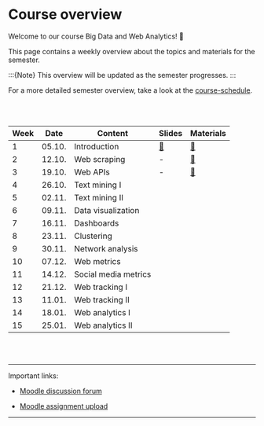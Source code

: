 # Course overview

Welcome to our course Big Data and Web Analytics! 👋  

This page contains a weekly overview about the topics and materials for the semester.

:::{Note}
This overview will be updated as the semester progresses.
:::

For a more detailed semester overview, take a look at the [course-schedule](../docs/course-schedule.md). 

<br>
<br>


|	Week	|	Date	|	Content	|	Slides	|	Materials	|	
|	---	|	---	|	---	|	---	|	---	|	
|	1	|	05.10.	|	Introduction	|	[📑](https://drive.google.com/file/d/1-3Es_A6LagrLePe7okTchhp7iMQUTFgA/view?usp=sharing)	|	[📁](../weeks/week1.md)	|	
|	2	|	12.10.	|	Web scraping	|	 - 	|	[📁](../weeks/week2.md)	|	
|	3	|	19.10.	|	Web APIs	|	 - 	|	[📁](../weeks/week3.md)	|	
|	4	|	26.10.	|	Text mining I	|		|		|	
|	5	|	02.11.	|	Text mining II	|		|		|	
|	6	|	09.11.	|	Data visualization	|		|		|	
|	7	|	16.11.	|	Dashboards	|		|		|	
|	8	|	23.11.	|	Clustering	|		|		|	
|	9	|	30.11.	|	Network analysis	|		|		|	
|	10	|	07.12.	|	Web metrics	|		|		|	
|	11	|	14.12.	|	Social media metrics	|		|		|	
|	12	|	21.12.	|	Web tracking I	|		|		|	
|	13	|	11.01.	|	Web tracking II	|		|		|	
|	14	|	18.01.	|	Web analytics I	|		|		|	
|	15	|	25.01.	|	Web analytics II	|		|		|	

<br>
<br>

---

Important links:

- [Moodle discussion forum](https://e-learning.hdm-stuttgart.de/moodle/mod/forum/view.php?id=87724)

- [Moodle assignment upload](https://e-learning.hdm-stuttgart.de/moodle/course/view.php?id=2233#section-2)

---


